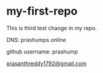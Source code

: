 # my-first-repo

This is third test change in my repo.

DNS: prashumps.online

github username: prashump

prasanthreddy1792@gmail.com

